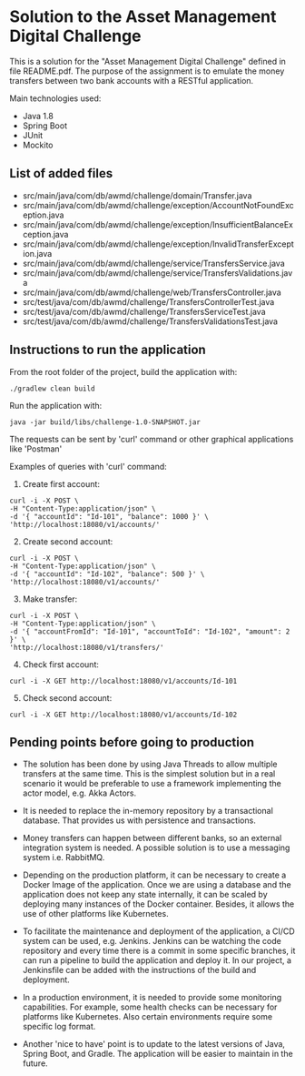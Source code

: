 Solution to the Asset Management Digital Challenge
==================================================

This is a solution for the "Asset Management Digital Challenge" defined in file README.pdf. 
The purpose of the assignment is to emulate the money transfers between two bank accounts with a RESTful application.

Main technologies used:
* Java 1.8
* Spring Boot 
* JUnit
* Mockito

List of added files
-------------------
* src/main/java/com/db/awmd/challenge/domain/Transfer.java
* src/main/java/com/db/awmd/challenge/exception/AccountNotFoundException.java
* src/main/java/com/db/awmd/challenge/exception/InsufficientBalanceException.java
* src/main/java/com/db/awmd/challenge/exception/InvalidTransferException.java
* src/main/java/com/db/awmd/challenge/service/TransfersService.java
* src/main/java/com/db/awmd/challenge/service/TransfersValidations.java
* src/main/java/com/db/awmd/challenge/web/TransfersController.java
* src/test/java/com/db/awmd/challenge/TransfersControllerTest.java
* src/test/java/com/db/awmd/challenge/TransfersServiceTest.java
* src/test/java/com/db/awmd/challenge/TransfersValidationsTest.java

Instructions to run the application
-----------------------------------
From the root folder of the project, build the application with:
```
./gradlew clean build
```

Run the application with:
```
java -jar build/libs/challenge-1.0-SNAPSHOT.jar
```

The requests can be sent by 'curl' command or other graphical applications like 'Postman'

Examples of queries with 'curl' command:
1. Create first account: 
```
curl -i -X POST \
-H "Content-Type:application/json" \
-d '{ "accountId": "Id-101", "balance": 1000 }' \
'http://localhost:18080/v1/accounts/'
```

2. Create second account:
```
curl -i -X POST \
-H "Content-Type:application/json" \
-d '{ "accountId": "Id-102", "balance": 500 }' \
'http://localhost:18080/v1/accounts/'
```

3. Make transfer:
```
curl -i -X POST \
-H "Content-Type:application/json" \
-d '{ "accountFromId": "Id-101", "accountToId": "Id-102", "amount": 2 }' \
'http://localhost:18080/v1/transfers/'
```

4. Check first account:
```
curl -i -X GET http://localhost:18080/v1/accounts/Id-101
```

5. Check second account:
```
curl -i -X GET http://localhost:18080/v1/accounts/Id-102
```

Pending points before going to production
-----------------------------------------
* The solution has been done by using Java Threads to allow multiple transfers at the same time. This is the simplest solution but in a real scenario it would be preferable to use a framework implementing the actor model, e.g. Akka Actors.

* It is needed to replace the in-memory repository by a transactional database. That provides us with persistence and transactions.

* Money transfers can happen between different banks, so an external integration system is needed. A possible solution is to use a messaging system i.e. RabbitMQ.

* Depending on the production platform, it can be necessary to create a Docker Image of the application. Once we are using a database and the application does not keep any state internally, it can be scaled by deploying many instances of the Docker container. Besides, it allows the use of other platforms like Kubernetes.

* To facilitate the maintenance and deployment of the application, a CI/CD system can be used, e.g. Jenkins. Jenkins can be watching the code repository and every time there is a commit in some specific branches, it can run a pipeline to build the application and deploy it. In our project, a Jenkinsfile can be added with the instructions of the build and deployment.

* In a production environment, it is needed to provide some monitoring capabilities. For example, some health checks can be necessary for platforms like Kubernetes. Also certain environments require some specific log format.

* Another 'nice to have' point is to update to the latest versions of Java, Spring Boot, and Gradle. The application will be easier to maintain in the future.


